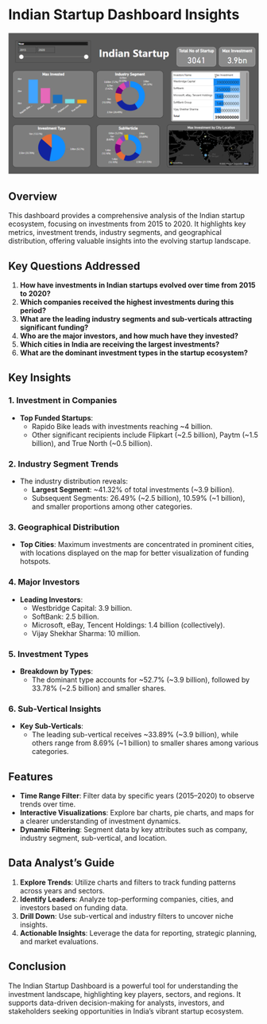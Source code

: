 # Indian Startup Dashboard Insights

![Dashboard Image](image.png)

## Overview
This dashboard provides a comprehensive analysis of the Indian startup ecosystem, focusing on investments from 2015 to 2020. It highlights key metrics, investment trends, industry segments, and geographical distribution, offering valuable insights into the evolving startup landscape.

## Key Questions Addressed
1. **How have investments in Indian startups evolved over time from 2015 to 2020?**
2. **Which companies received the highest investments during this period?**
3. **What are the leading industry segments and sub-verticals attracting significant funding?**
4. **Who are the major investors, and how much have they invested?**
5. **Which cities in India are receiving the largest investments?**
6. **What are the dominant investment types in the startup ecosystem?**

## Key Insights

### 1. Investment in Companies
- **Top Funded Startups**: 
  - Rapido Bike leads with investments reaching ~4 billion.
  - Other significant recipients include Flipkart (~2.5 billion), Paytm (~1.5 billion), and True North (~0.5 billion).

### 2. Industry Segment Trends
- The industry distribution reveals:
  - **Largest Segment**: ~41.32% of total investments (~3.9 billion).
  - Subsequent Segments: 26.49% (~2.5 billion), 10.59% (~1 billion), and smaller proportions among other categories.

### 3. Geographical Distribution
- **Top Cities**: Maximum investments are concentrated in prominent cities, with locations displayed on the map for better visualization of funding hotspots.

### 4. Major Investors
- **Leading Investors**:
  - Westbridge Capital: 3.9 billion.
  - SoftBank: 2.5 billion.
  - Microsoft, eBay, Tencent Holdings: 1.4 billion (collectively).
  - Vijay Shekhar Sharma: 10 million.

### 5. Investment Types
- **Breakdown by Types**:
  - The dominant type accounts for ~52.7% (~3.9 billion), followed by 33.78% (~2.5 billion) and smaller shares.

### 6. Sub-Vertical Insights
- **Key Sub-Verticals**:
  - The leading sub-vertical receives ~33.89% (~3.9 billion), while others range from 8.69% (~1 billion) to smaller shares among various categories.

## Features
- **Time Range Filter**: Filter data by specific years (2015–2020) to observe trends over time.
- **Interactive Visualizations**: Explore bar charts, pie charts, and maps for a clearer understanding of investment dynamics.
- **Dynamic Filtering**: Segment data by key attributes such as company, industry segment, sub-vertical, and location.

## Data Analyst’s Guide
1. **Explore Trends**: Utilize charts and filters to track funding patterns across years and sectors.
2. **Identify Leaders**: Analyze top-performing companies, cities, and investors based on funding data.
3. **Drill Down**: Use sub-vertical and industry filters to uncover niche insights.
4. **Actionable Insights**: Leverage the data for reporting, strategic planning, and market evaluations.

## Conclusion
The Indian Startup Dashboard is a powerful tool for understanding the investment landscape, highlighting key players, sectors, and regions. It supports data-driven decision-making for analysts, investors, and stakeholders seeking opportunities in India’s vibrant startup ecosystem.
